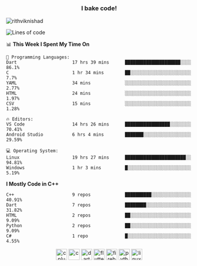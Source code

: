 <h3 align="center">I bake code!</h3>

<p align="left"> <img src="https://komarev.com/ghpvc/?username=rithviknishad" alt="rithviknishad" /> </p>

<!--START_SECTION:waka-->
![Lines of code](https://img.shields.io/badge/From%20Hello%20World%20I%27ve%20Written-692797%20lines%20of%20code-blue)

📊 **This Week I Spent My Time On** 

```text
💬 Programming Languages: 
Dart                     17 hrs 39 mins      █████████████████████░░░░   86.1% 
C                        1 hr 34 mins        ██░░░░░░░░░░░░░░░░░░░░░░░   7.7% 
YAML                     34 mins             ░░░░░░░░░░░░░░░░░░░░░░░░░   2.77% 
HTML                     24 mins             ░░░░░░░░░░░░░░░░░░░░░░░░░   1.97% 
CSV                      15 mins             ░░░░░░░░░░░░░░░░░░░░░░░░░   1.28%

🔥 Editors: 
VS Code                  14 hrs 26 mins      █████████████████░░░░░░░░   70.41% 
Android Studio           6 hrs 4 mins        ███████░░░░░░░░░░░░░░░░░░   29.59%

💻 Operating System: 
Linux                    19 hrs 27 mins      ███████████████████████░░   94.81% 
Windows                  1 hr 3 mins         █░░░░░░░░░░░░░░░░░░░░░░░░   5.19%

```

**I Mostly Code in C++** 

```text
C++                      9 repos             ██████████░░░░░░░░░░░░░░░   40.91% 
Dart                     7 repos             ████████░░░░░░░░░░░░░░░░░   31.82% 
HTML                     2 repos             ██░░░░░░░░░░░░░░░░░░░░░░░   9.09% 
Python                   2 repos             ██░░░░░░░░░░░░░░░░░░░░░░░   9.09% 
C#                       1 repo              █░░░░░░░░░░░░░░░░░░░░░░░░   4.55%

```



<!--END_SECTION:waka-->

<p align="center">
  <img src="https://devicons.github.io/devicon/devicon.git/icons/cplusplus/cplusplus-original.svg" alt="cplusplus" width="30" height="30"/>
  <img src="https://devicons.github.io/devicon/devicon.git/icons/c/c-original.svg" alt="c" width="30" height="30"/>
  <img src="https://www.vectorlogo.zone/logos/dartlang/dartlang-icon.svg" alt="dart" width="30" height="30"/>
  <img src="https://www.vectorlogo.zone/logos/flutterio/flutterio-icon.svg" alt="flutter" width="30" height="30"/> 
  <img src="https://www.vectorlogo.zone/logos/firebase/firebase-icon.svg" alt="firebase" width="30" height="30"/> 
  <img src="https://devicons.github.io/devicon/devicon.git/icons/python/python-original.svg" alt="python" width="30" height="30"/> 
  <img src="https://devicons.github.io/devicon/devicon.git/icons/linux/linux-original.svg" alt="linux" width="30" height="30"/> 
</p>
